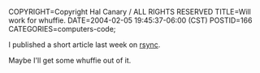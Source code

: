 COPYRIGHT=Copyright Hal Canary / ALL RIGHTS RESERVED
TITLE=Will work for whuffie.
DATE=2004-02-05 19:45:37-06:00 (CST)
POSTID=166
CATEGORIES=computers-code;

I published a short article last week on [rsync](http://fedoranews.org/contributors/hal_canary/yum/).

Maybe I'll get some whuffie out of it.

